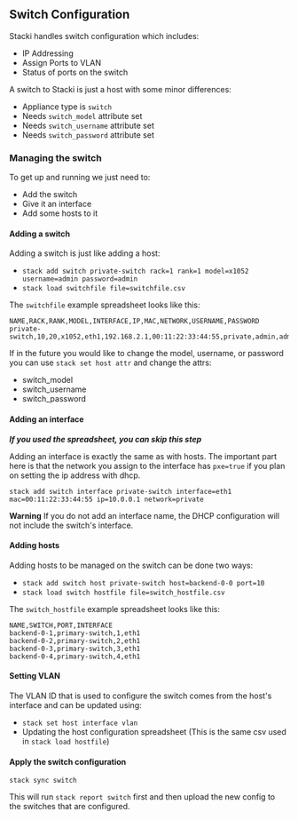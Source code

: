 ## Switch Configuration

Stacki handles switch configuration which includes:

* IP Addressing
* Assign Ports to VLAN
* Status of ports on the switch

A switch to Stacki is just a host with some minor differences:

* Appliance type is `switch`
* Needs `switch_model` attribute set
* Needs `switch_username` attribute set
* Needs `switch_password` attribute set

### Managing the switch

To get up and running we just need to:

* Add the switch
* Give it an interface
* Add some hosts to it

#### Adding a switch

Adding a switch is just like adding a host:

* `stack add switch private-switch rack=1 rank=1 model=x1052 username=admin password=admin`
* `stack load switchfile file=switchfile.csv`

The `switchfile` example spreadsheet looks like this:

```
NAME,RACK,RANK,MODEL,INTERFACE,IP,MAC,NETWORK,USERNAME,PASSWORD
private-switch,10,20,x1052,eth1,192.168.2.1,00:11:22:33:44:55,private,admin,admin
```

If in the future you would like to change the model, username, or password you can use `stack set host attr` and change the attrs:

* switch_model
* switch_username
* switch_password

#### Adding an interface

***If you used the spreadsheet, you can skip this step***

Adding an interface is exactly the same as with hosts. The important part here is that the network you assign to the interface has `pxe=true` if you plan on setting the ip address with dhcp.

`stack add switch interface private-switch interface=eth1 mac=00:11:22:33:44:55 ip=10.0.0.1 network=private`

**Warning** If you do not add an interface name, the DHCP configuration will not include the switch's interface. 

#### Adding hosts

Adding hosts to be managed on the switch can be done two ways:

* `stack add switch host private-switch host=backend-0-0 port=10`
* `stack load switch hostfile file=switch_hostfile.csv`

The `switch_hostfile` example spreadsheet looks like this:

```
NAME,SWITCH,PORT,INTERFACE
backend-0-1,primary-switch,1,eth1
backend-0-2,primary-switch,2,eth1
backend-0-3,primary-switch,3,eth1
backend-0-4,primary-switch,4,eth1
```

#### Setting VLAN

The VLAN ID that is used to configure the switch comes from the host's interface and can be updated using:

* `stack set host interface vlan`
* Updating the host configuration spreadsheet (This is the same csv used in `stack load hostfile`)

#### Apply the switch configuration

`stack sync switch`

This will run `stack report switch` first and then upload the new config to the switches that are configured.
